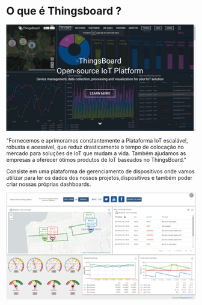 # O que é Thingsboard ?

![](../.gitbook/assets/image%20%284%29.png)

"Fornecemos e aprimoramos constantemente a Plataforma IoT escalável, robusta e acessível, que reduz drasticamente o tempo de colocação no mercado para soluções de IoT que mudam a vida. Também ajudamos as empresas a oferecer ótimos produtos de IoT baseados no ThingsBoard."

Consiste em uma plataforma de gerenciamento de dispositivos onde vamos utilizar para ler os dados dos nossos projetos,dispositivos e também poder criar nossas próprias dashboards.

![](../.gitbook/assets/image%20%288%29.png)





